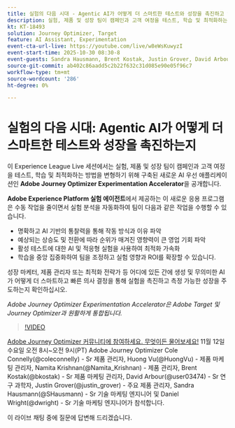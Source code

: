```yaml
---
title: 실험의 다음 시대 - Agentic AI가 어떻게 더 스마트한 테스트와 성장을 촉진하고 있는지
description: 실험, 제품 및 성장 팀이 캠페인과 고객 여정을 테스트, 학습 및 최적화하는 방법을 혁신하도록 구축된 새로운 AI 우선 애플리케이션인 Adobe Journey Optimizer Experimentation Accelerator을 공개하면서 Experience League 라이브 세션에 참여하십시오.
kt: KT-18493
solution: Journey Optimizer, Target
feature: AI Assistant, Experimentation
event-cta-url-live: https://youtube.com/live/w8eWsKuwyzI
event-start-time: 2025-10-30 08:30-8
event-guests: Sandra Hausmann, Brent Kostak, Justin Grover, David Arbour
source-git-commit: ab402c86aadd5c2b22f632c31d085e90e05f96c7
workflow-type: tm+mt
source-wordcount: '286'
ht-degree: 0%

---
```



# 실험의 다음 시대: Agentic AI가 어떻게 더 스마트한 테스트와 성장을 촉진하는지

이 Experience League Live 세션에서는 실험, 제품 및 성장 팀이 캠페인과 고객 여정을 테스트, 학습 및 최적화하는 방법을 변형하기 위해 구축된 새로운 AI 우선 애플리케이션인 **Adobe Journey Optimizer Experimentation Accelerator**&#x200B;을 공개합니다.

**Adobe Experience Platform 실험 에이전트**&#x200B;에서 제공하는 이 새로운 응용 프로그램은 수동 작업을 줄이면서 실험 분석을 자동화하여 팀이 다음과 같은 작업을 수행할 수 있습니다.

* 명확하고 AI 기반의 통찰력을 통해 작동 방식과 이유 파악
* 예상되는 상승도 및 전환에 따라 순위가 매겨진 영향력이 큰 영업 기회 파악
* 활성 테스트에 대한 AI 및 적응형 실험을 사용하여 최적화 가속화
* 학습을 중앙 집중화하여 팀을 조정하고 실험 영향과 ROI를 확장할 수 있습니다.

성장 마케터, 제품 관리자 또는 최적화 전략가 등 어디에 있든 간에 생성 및 무의미한 AI가 어떻게 더 스마트하고 빠른 의사 결정을 통해 실험을 촉진하고 측정 가능한 성장을 주도하는지 확인하십시오.

*Adobe Journey Optimizer Experimentation Accelerator은 Adobe Target 및 Journey Optimizer과 원활하게 통합됩니다.*

>[!VIDEO](https://video.tv.adobe.com/v/3476426/?learn=on&enablevpops)

[Adobe Journey Optimizer 커뮤니티에 참여하세요. 무엇이든 물어보세요!](https://experienceleaguecommunities.adobe.com/t5/journey-optimizer-events/ask-me-anything-november-12th-with-journey-optimizer-product/ev-p/783252?profile.language=ko) 11월 12일 수요일 오전 8시~오전 9시(PT) Adobe Journey Optimizer Cole Connelly(@coleconnelly) - Sr 제품 관리자, Huong Vu(@HuongVu) - 제품 마케팅 관리자, Namita Krishnan(@Namita_Krishnan) - 제품 관리자, Brent Kostak(@bkostak) - Sr 제품 마케팅 관리자, David Arbour(@user03474) - Sr 연구 과학자, Justin Grover(@justin_grover) - 주요 제품 관리자, Sandra Hausmann(@SHausmann) - Sr 기술 마케팅 엔지니어 및 Daniel Wright(@dwright) - Sr 기술 마케팅 엔지니어가 참석합니다.

이 라이브 채팅 중에 질문에 답변해 드리겠습니다.
